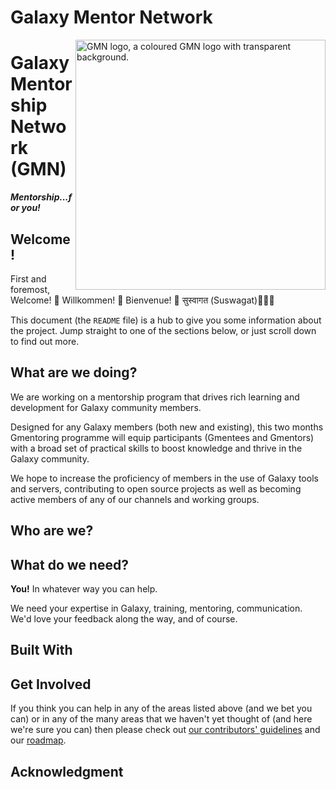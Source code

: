 Galaxy Mentor Network 
=====================

<img src="./images/logos/colour text.png" alt="GMN logo, a coloured GMN logo with transparent background." width="400"  align="right" />

# Galaxy Mentorship Network (GMN)
***Mentorship...for you!***

## Welcome!

First and foremost, Welcome! 🎉 Willkommen! 🎊 Bienvenue! 🙏 सुस्वागत (Suswagat)🎈🎈🎈

This document (the `README` file) is a hub to give you some information about the
project. Jump straight to one of the sections below, or just scroll down to find
out more.

## What are we doing?

We are working on a mentorship program that drives rich learning and development for Galaxy community members.

Designed for any Galaxy members (both new and existing), this two months Gmentoring programme will equip participants (Gmentees and Gmentors) with a broad set of practical skills to boost knowledge and thrive in the Galaxy community.

We hope to increase the proficiency of members in the use of Galaxy tools and servers, contributing to open source projects as well as becoming active members of any of our channels and working groups.

## Who are we?


## What do we need?

**You!** In whatever way you can help.

We need your expertise in Galaxy, training, mentoring, communication. We'd love your feedback along the way, and of course.

## Built With

## Get Involved

If you think you can help in any of the areas listed above (and we bet you can)
or in any of the many areas that we haven't yet thought of (and here we're sure
you can) then please check out [our contributors' guidelines](#)
and our [roadmap](#).

## Acknowledgment
